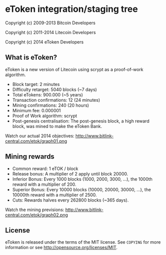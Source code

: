 eToken integration/staging tree
================================

Copyright (c) 2009-2013 Bitcoin Developers

Copyright (c) 2011-2014 Litecoin Developers

Copyright (c) 2014      eToken Developers


What is eToken?
---------------

eToken is a new version of Litecoin using scrypt as a proof-of-work algorithm.
 - Block target: 2 minutes
 - Difficulty retarget: 5040 blocks (~7 days)
 - Total eTokens: 900.000 (~5 years)
 - Transaction confirmations: 12 (24 minutes)
 - Mining confirmations: 240 (20 hours)
 - Minimum fee: 0.000001
 - Proof of Work algorithm: scrypt
 - Post-genesis centralisation: The post-genesis block, a high reward block, was mined to make the eToken Bank.

Watch our actual 2014 objectives: http://www.bitlink-central.com/etok/graph01.png

Mining rewards
--------------

 - Common reward: 1 eTOK / block
 - Release bonus: A multiplier of 2 apply until block 20000.
 - Inferior Bonus: Every 1000 blocks (1000, 2000, 3000, ...), the 1000th reward with a multiplier of 200.
 - Superior Bonus: Every 10000 blocks (10000, 20000, 30000, ...), the 10000th reward with a multiplier of 2500.
 - Cuts: Rewards halves every 262800 blocks (~365 days).

Watch the mining previsions: http://www.bitlink-central.com/etok/graph02.png

License
-------

eToken is released under the terms of the MIT license. See `COPYING` for more
information or see http://opensource.org/licenses/MIT.
